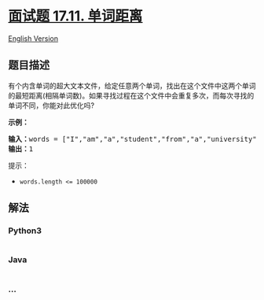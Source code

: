 # [面试题 17.11. 单词距离](https://leetcode-cn.com/problems/find-closest-lcci)

[English Version](/lcci/17.11.Find%20Closest/README_EN.md)

## 题目描述

<!-- 这里写题目描述 -->
<p>有个内含单词的超大文本文件，给定任意两个单词，找出在这个文件中这两个单词的最短距离(相隔单词数)。如果寻找过程在这个文件中会重复多次，而每次寻找的单词不同，你能对此优化吗?</p>

<p><strong>示例：</strong></p>

<pre><strong>输入：</strong>words = [&quot;I&quot;,&quot;am&quot;,&quot;a&quot;,&quot;student&quot;,&quot;from&quot;,&quot;a&quot;,&quot;university&quot;,&quot;in&quot;,&quot;a&quot;,&quot;city&quot;], word1 = &quot;a&quot;, word2 = &quot;student&quot;
<strong>输出：</strong>1</pre>

<p>提示：</p>

<ul>
	<li><code>words.length &lt;= 100000</code></li>
</ul>

## 解法

<!-- 这里可写通用的实现逻辑 -->

<!-- tabs:start -->

### **Python3**

<!-- 这里可写当前语言的特殊实现逻辑 -->

```python

```

### **Java**

<!-- 这里可写当前语言的特殊实现逻辑 -->

```java

```

### **...**

```

```

<!-- tabs:end -->
